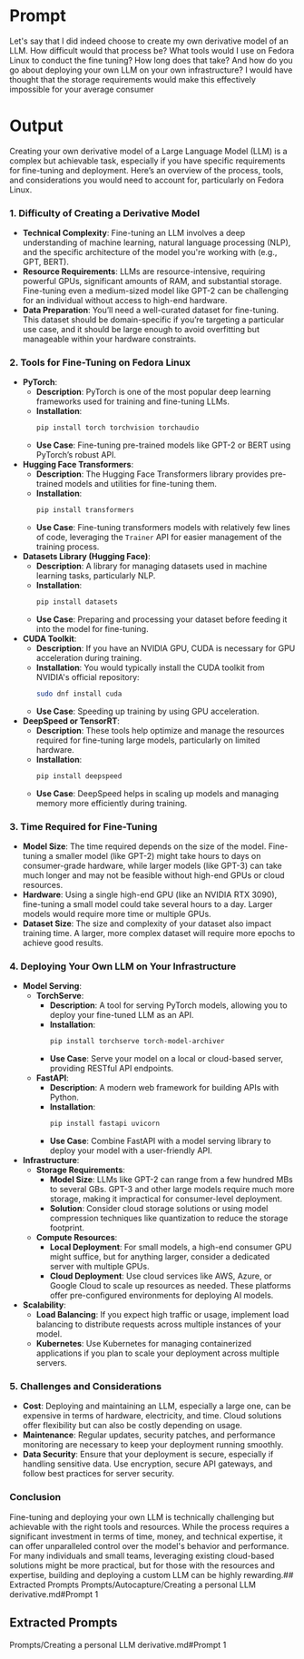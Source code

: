 # Prompt

Let's say that I did indeed choose to create my own derivative model of an LLM. How difficult would that process be? What tools would I use on Fedora Linux to conduct the fine tuning? How long does that take? And how do you go about deploying your own LLM on your own infrastructure? I would have thought that the storage requirements would make this effectively impossible for your average consumer

# Output

Creating your own derivative model of a Large Language Model (LLM) is a complex but achievable task, especially if you have specific requirements for fine-tuning and deployment. Here’s an overview of the process, tools, and considerations you would need to account for, particularly on Fedora Linux.

### 1. Difficulty of Creating a Derivative Model

- **Technical Complexity**: Fine-tuning an LLM involves a deep understanding of machine learning, natural language processing (NLP), and the specific architecture of the model you're working with (e.g., GPT, BERT).
- **Resource Requirements**: LLMs are resource-intensive, requiring powerful GPUs, significant amounts of RAM, and substantial storage. Fine-tuning even a medium-sized model like GPT-2 can be challenging for an individual without access to high-end hardware.
- **Data Preparation**: You’ll need a well-curated dataset for fine-tuning. This dataset should be domain-specific if you’re targeting a particular use case, and it should be large enough to avoid overfitting but manageable within your hardware constraints.

### 2. Tools for Fine-Tuning on Fedora Linux

- **PyTorch**:
  - **Description**: PyTorch is one of the most popular deep learning frameworks used for training and fine-tuning LLMs.
  - **Installation**:
    ```bash
    pip install torch torchvision torchaudio
    ```
  - **Use Case**: Fine-tuning pre-trained models like GPT-2 or BERT using PyTorch’s robust API.
- **Hugging Face Transformers**:
  - **Description**: The Hugging Face Transformers library provides pre-trained models and utilities for fine-tuning them.
  - **Installation**:
    ```bash
    pip install transformers
    ```
  - **Use Case**: Fine-tuning transformers models with relatively few lines of code, leveraging the `Trainer` API for easier management of the training process.
- **Datasets Library (Hugging Face)**:
  - **Description**: A library for managing datasets used in machine learning tasks, particularly NLP.
  - **Installation**:
    ```bash
    pip install datasets
    ```
  - **Use Case**: Preparing and processing your dataset before feeding it into the model for fine-tuning.
- **CUDA Toolkit**:
  - **Description**: If you have an NVIDIA GPU, CUDA is necessary for GPU acceleration during training.
  - **Installation**:
    You would typically install the CUDA toolkit from NVIDIA's official repository:
    ```bash
    sudo dnf install cuda
    ```
  - **Use Case**: Speeding up training by using GPU acceleration.
- **DeepSpeed or TensorRT**:
  - **Description**: These tools help optimize and manage the resources required for fine-tuning large models, particularly on limited hardware.
  - **Installation**:
    ```bash
    pip install deepspeed
    ```
  - **Use Case**: DeepSpeed helps in scaling up models and managing memory more efficiently during training.

### 3. Time Required for Fine-Tuning

- **Model Size**: The time required depends on the size of the model. Fine-tuning a smaller model (like GPT-2) might take hours to days on consumer-grade hardware, while larger models (like GPT-3) can take much longer and may not be feasible without high-end GPUs or cloud resources.
- **Hardware**: Using a single high-end GPU (like an NVIDIA RTX 3090), fine-tuning a small model could take several hours to a day. Larger models would require more time or multiple GPUs.
- **Dataset Size**: The size and complexity of your dataset also impact training time. A larger, more complex dataset will require more epochs to achieve good results.

### 4. Deploying Your Own LLM on Your Infrastructure

- **Model Serving**:
  - **TorchServe**:
    - **Description**: A tool for serving PyTorch models, allowing you to deploy your fine-tuned LLM as an API.
    - **Installation**:
      ```bash
      pip install torchserve torch-model-archiver
      ```
    - **Use Case**: Serve your model on a local or cloud-based server, providing RESTful API endpoints.
  - **FastAPI**:
    - **Description**: A modern web framework for building APIs with Python.
    - **Installation**:
      ```bash
      pip install fastapi uvicorn
      ```
    - **Use Case**: Combine FastAPI with a model serving library to deploy your model with a user-friendly API.
- **Infrastructure**:
  - **Storage Requirements**:
    - **Model Size**: LLMs like GPT-2 can range from a few hundred MBs to several GBs. GPT-3 and other large models require much more storage, making it impractical for consumer-level deployment.
    - **Solution**: Consider cloud storage solutions or using model compression techniques like quantization to reduce the storage footprint.
  - **Compute Resources**:
    - **Local Deployment**: For small models, a high-end consumer GPU might suffice, but for anything larger, consider a dedicated server with multiple GPUs.
    - **Cloud Deployment**: Use cloud services like AWS, Azure, or Google Cloud to scale up resources as needed. These platforms offer pre-configured environments for deploying AI models.
- **Scalability**:
  - **Load Balancing**: If you expect high traffic or usage, implement load balancing to distribute requests across multiple instances of your model.
  - **Kubernetes**: Use Kubernetes for managing containerized applications if you plan to scale your deployment across multiple servers.

### 5. Challenges and Considerations

- **Cost**: Deploying and maintaining an LLM, especially a large one, can be expensive in terms of hardware, electricity, and time. Cloud solutions offer flexibility but can also be costly depending on usage.
- **Maintenance**: Regular updates, security patches, and performance monitoring are necessary to keep your deployment running smoothly.
- **Data Security**: Ensure that your deployment is secure, especially if handling sensitive data. Use encryption, secure API gateways, and follow best practices for server security.

### Conclusion

Fine-tuning and deploying your own LLM is technically challenging but achievable with the right tools and resources. While the process requires a significant investment in terms of time, money, and technical expertise, it can offer unparalleled control over the model's behavior and performance. For many individuals and small teams, leveraging existing cloud-based solutions might be more practical, but for those with the resources and expertise, building and deploying a custom LLM can be highly rewarding.## Extracted Prompts
Prompts/Autocapture/Creating a personal LLM derivative.md#Prompt 1

## Extracted Prompts

Prompts/Creating a personal LLM derivative.md#Prompt 1






